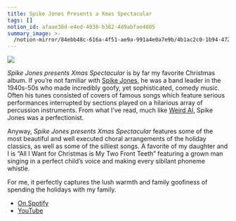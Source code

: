 ```yaml
---
title: Spike Jones Presents a Xmas Spectacular
tags: []
notion_id: afaae38d-e4ed-4038-b382-4d9abfae4805
summary_image: >-
  /notion-mirror/84ebb48c-616a-4f51-ae9a-991a4e0a7e9b/4b1ac2c0-1b94-4726-a037-89bc8e8a321c/Untitled.png
---
```

![](/notion-mirror/84ebb48c-616a-4f51-ae9a-991a4e0a7e9b/4b1ac2c0-1b94-4726-a037-89bc8e8a321c/Untitled.png)

_Spike Jones presents Xmas Spectacular_ is by far my favorite Christmas album. If you’re not familiar with [Spike Jones](https://en.wikipedia.org/wiki/Spike_Jones), he was a band leader in the 1940s-50s who made incredibly goofy, yet sophisticated, comedy music. Often his tunes consisted of covers of famous songs which feature serious performances interrupted by sections played on a hilarious array of percussion instruments. From what I’ve read, much like [Weird Al](https://en.wikipedia.org/wiki/%22Weird_Al%22_Yankovic), Spike Jones was a perfectionist.

Anyway, _Spike Jones presents Xmas Spectacular_ features some of the most beautiful and well executed choral arrangements of the holiday classics, as well as some of the silliest songs. A favorite of my daughter and I is “All I Want for Christmas is My Two Front Teeth” featuring a grown man singing in a perfect child’s voice and making every sibilant phoneme whistle.

For me, it perfectly captures the lush warmth and family goofiness of spending the holidays with my family.

- [On Spotify](https://open.spotify.com/album/4NB0SeV8QBX2aDxeQFLtx6?si=m_MCIaxRR7aIjPygWurMag)
- [YouTube](https://youtube.com/playlist?list=OLAK5uy_kbWhzOjGLpPikxJ9gP7wXfczy_k9nyFAg)
